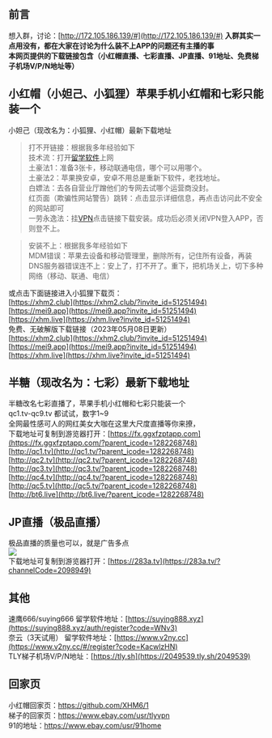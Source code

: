 ## 前言
想入群，讨论：[http://172.105.186.139/#](http://172.105.186.139/#) 
**入群其实一点用没有，都在大家在讨论为什么装不上APP的问题还有主播的事**        
**本网页提供的下载链接包含（小红帽直播、七彩直播、JP直播、91地址、免费梯子机场V/P/N地址等）**   
## 小红帽（小妲己、小狐狸）苹果手机小红帽和七彩只能装一个
小妲己（现改名为：小狐狸、小红帽）最新下载地址  

>打不开链接：根据我多年经验如下   
技术流：打开[留学软件](https://suying888.xyz/auth/register?code=WNv3)上网  
土豪法1：准备3张卡，移动联通电信，哪个可以用哪个。  
土豪法2：苹果换安卓，安卓不用总是重新下软件，老找地址。  
白嫖法：去各自营业厅蹭他们的专网去试哪个运营商没封。  
红页面（欺骗性网站警告）跳转：点击显示详细信息，再点击访问此不安全的网站即可  
一劳永逸法：挂[VPN](https://suying888.xyz/auth/register?code=WNv3)点击链接下载安装。成功后必须关闭VPN登入APP，否则登不上。  

>安装不上：根据我多年经验如下   
MDM错误：苹果去设备和移动管理里，删除所有，记住所有设备，再装  
DNS服务器错误连不上：安上了，打不开了。重下，把机场关上，切下多种网络（移动、联通、电信）  

或点击下面链接进入小狐狸下载页：   
[https://xhm2.club](https://xhm2.club/?invite_id=51251494)  
[https://mei9.app](https://mei9.app?invite_id=51251494)  
[https://xhm.live](https://xhm.live?invite_id=51251494)   
免费、无破解版下载链接（2023年05月08日更新）   
[https://xhm2.club](https://xhm2.club/?invite_id=51251494)  
[https://mei9.app](https://mei9.app?invite_id=51251494)  
[https://xhm.live](https://xhm.live?invite_id=51251494)   



## 半糖（现改名为：七彩）最新下载地址  
半糖改名七彩直播了，苹果手机小红帽和七彩只能装一个  
qc1.tv-qc9.tv 都试试，数字1~9  
全网最性感可人的网红美女大咖在这里大尺度直播等你来撩，  
下载地址可复制到游览器打开：[https://fx.ggxfzptapp.com](https://fx.ggxfzptapp.com/?parent_icode=1282268748)  
[http://qc1.tv](http://qc1.tv/?parent_icode=1282268748)  
[http://qc2.tv](http://qc2.tv/?parent_icode=1282268748)  
[http://qc3.tv](http://qc3.tv/?parent_icode=1282268748)  
[http://qc4.tv](http://qc4.tv/?parent_icode=1282268748)  
[http://qc5.tv](http://qc5.tv/?parent_icode=1282268748)  
[http://bt6.live](http://bt6.live/?parent_icode=1282268748)  

## JP直播（极品直播）  
极品直播的质量也可以，就是广告多点  
<img src="https://github.com/cc10240/1/blob/main/109.jpg" />  
下载地址可复制到游览器打开：[https://283a.tv](https://283a.tv/?channelCode=2098949)    

## 其他  
速鹰666/suying666 留学软件地址：[https://suying888.xyz](https://suying888.xyz/auth/register?code=WNv3)   
奈云（3天试用） 留学软件地址：[https://www.v2ny.cc](https://www.v2ny.cc/#/register?code=KacwlzHN)   
TLY梯子机场V/P/N地址：[https://tly.sh](https://2049539.tly.sh/2049539)   

## 回家页
小红帽回家页：https://github.com/XHM6/1  
梯子的回家页：https://www.ebay.com/usr/tlyvpn  
91的地址：https://www.ebay.com/usr/91home  
